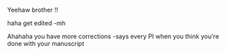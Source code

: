 Yeehaw brother !!



haha get edited -mh


Ahahaha you have more corrections -says every PI when you think you're done with your manuscript

